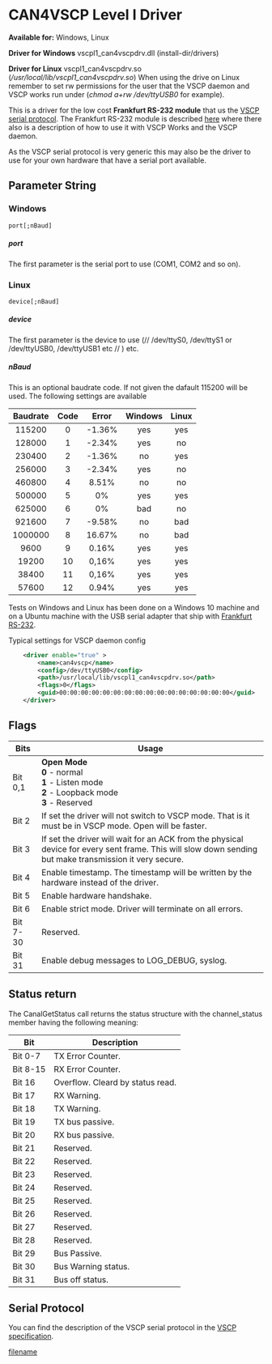 # CAN4VSCP Level I Driver

**Available for:** Windows, Linux

**Driver for Windows** vscpl1_can4vscpdrv.dll (install-dir/drivers)

**Driver for Linux** vscpl1_can4vscpdrv.so (*/usr/local/lib/vscpl1_can4vscpdrv.so*) When using the drive on Linux remember to set rw permissions for the user that the VSCP daemon and VSCP works run under (*chmod a+rw /dev/ttyUSB0* for example).

This is a driver for the low cost **Frankfurt RS-232 module** that us the [VSCP serial protocol](http://docs.vscp.org/spec/latest/#/./vscp_over_a_serial_channel_rs-232). The Frankfurt RS-232 module is described [here](https://www.grodansparadis.com/can4vscp_rs232/can4vscp_rs232.html) where there also is a description of how to use it with VSCP Works and the VSCP daemon.

As the VSCP serial protocol is very generic this may also be the driver to use for your own hardware that have a serial port available.

## Parameter String

### Windows

    port[;nBaud]

##### port

The first parameter is the serial port to use (COM1, COM2 and so on).



### Linux

    device[;nBaud]

##### device

The first parameter is the device to use (// /dev/ttyS0, /dev/ttyS1 or /dev/ttyUSB0, /dev/ttyUSB1 etc // ) etc.

##### nBaud

This is an optional baudrate code. If not given the dafault 115200 will be used. The following settings are available

 | Baudrate | Code | Error  | Windows | Linux |
 | :--------: | :----: | :-----:  | :-------: | :-----: |
 | 115200   | 0    | -1.36% | yes     | yes   |
 | 128000   | 1    | -2.34% | yes     | no    |
 | 230400   | 2    | -1.36% | no      | yes   |
 | 256000   | 3    | -2.34% | yes     | no    |
 | 460800   | 4    | 8.51%  | no      | no    |
 | 500000   | 5    | 0%     | yes     | yes   |
 | 625000   | 6    | 0%     | bad     | no    |
 | 921600   | 7    | -9.58% | no      | bad   |
 | 1000000  | 8    | 16.67% | no      | bad   |
 | 9600     | 9    | 0.16%  | yes     | yes   |
 | 19200    | 10   | 0,16%  | yes     | yes   |
 | 38400    | 11   | 0,16%  | yes     | yes   |
 | 57600    | 12   | 0.94%  | yes     | yes   |

Tests on Windows and Linux has been done on a Windows 10 machine and on a Ubuntu machine with the USB serial adapter that ship with [Frankfurt RS-232](http://www.grodansparadis.com/frankfurt/rs232/frankfurt-rs232.html).

Typical settings for VSCP daemon config

```xml
    <driver enable="true" >
        <name>can4vscp</name>
        <config>/dev/ttyUSB0</config>
        <path>/usr/local/lib/vscpl1_can4vscpdrv.so</path>
        <flags>0</flags>
        <guid>00:00:00:00:00:00:00:00:00:00:00:00:00:00:00:00</guid>
    </driver>
```


## Flags

 | Bits | Usage |
 | ----  | ----- |
 | Bit 0,1  | **Open Mode** <br> **0** - normal <br> **1** - Listen mode <br> **2** - Loopback mode <br> **3** - Reserved |
 | Bit 2    | If set the driver will not switch to VSCP mode. That is it must be in VSCP mode. Open will be faster. |
 | Bit 3    | If set the driver will wait for an ACK from the physical device for every sent frame. This will slow down sending but make transmission it very secure. |
 | Bit 4    | Enable timestamp. The timestamp will be written by the hardware instead of the driver. |
 | Bit 5    | Enable hardware handshake.  |
 | Bit 6 | Enable strict mode. Driver will terminate on all errors.  |
 | Bit 7-30 | Reserved.  |
 | Bit 31 | Enable debug messages to LOG_DEBUG, syslog.  |

## Status return

The CanalGetStatus call returns the status structure with the channel_status member having the following meaning:

 | Bit      | Description                      |
 | ---      | -----------                      |
 | Bit 0-7  | TX Error Counter.                |
 | Bit 8-15 | RX Error Counter.                |
 | Bit 16   | Overflow. Cleard by status read. |
 | Bit 17   | RX Warning.                      |
 | Bit 18   | TX Warning.                      |
 | Bit 19   | TX bus passive.                  |
 | Bit 20   | RX bus passive.                  |
 | Bit 21   | Reserved.                        |
 | Bit 22   | Reserved.                        |
 | Bit 23   | Reserved.                        |
 | Bit 24   | Reserved.                        |
 | Bit 25   | Reserved.                        |
 | Bit 26   | Reserved.                        |
 | Bit 27   | Reserved.                        |
 | Bit 28   | Reserved.                        |
 | Bit 29   | Bus Passive.                     |
 | Bit 30   | Bus Warning status.              |
 | Bit 31   | Bus off status.                  |

## Serial Protocol

You can find the description of the VSCP serial protocol in the [VSCP specification](http://www.vscp.org/docs/vscpspec/doku.php?id=physical_level_lower_level_protocols#vscp_over_a_serial_channel_rs-232).

[filename](./bottom_copyright.md ':include')

